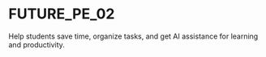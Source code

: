 # FUTURE_PE_02
Help students save time, organize tasks, and get AI assistance for learning and productivity.

